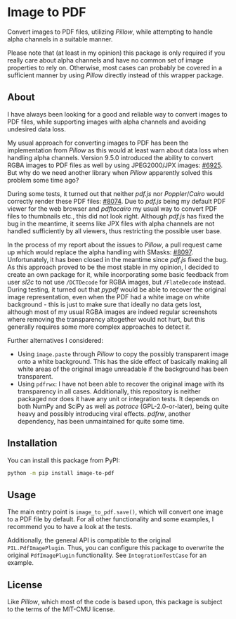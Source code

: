 # Image to PDF

Convert images to PDF files, utilizing *Pillow*, while attempting to handle alpha channels in a suitable manner.

Please note that (at least in my opinion) this package is only required if you really care about alpha channels and have no common set of image properties to rely on. Otherwise, most cases can probably be covered in a sufficient manner by using *Pillow* directly instead of this wrapper package.

## About

I have always been looking for a good and reliable way to convert images to PDF files, while supporting images with alpha channels and avoiding undesired data loss.

My usual approach for converting images to PDF has been the implementation from *Pillow* as this would at least warn about data loss when handling alpha channels. Version 9.5.0 introduced the ability to convert RGBA images to PDF files as well by using JPEG2000/JPX images: [#6925](https://github.com/python-pillow/Pillow/pull/6925). But why do we need another library when *Pillow* apparently solved this problem some time ago?

During some tests, it turned out that neither *pdf.js* nor *Poppler*/*Cairo* would correctly render these PDF files: [#8074](https://github.com/python-pillow/Pillow/issues/8074). Due to *pdf.js* being my default PDF viewer for the web browser and *pdftocairo* my usual way to convert PDF files to thumbnails etc., this did not look right. Although *pdf.js* has fixed the bug in the meantime, it seems like JPX files with alpha channels are not handled sufficiently by all viewers, thus restricting the possible user base.

In the process of my report about the issues to *Pillow*, a pull request came up which would replace the alpha handling with SMasks: [#8097](https://github.com/python-pillow/Pillow/pull/8097). Unfortunately, it has been closed in the meantime since *pdf.js* fixed the bug. As this approach proved to be the most stable in my opinion, I decided to create an own package for it, while incorporating some basic feedback from user *sl2c* to not use `/DCTDecode` for RGBA images, but `/FlateDecode` instead. During testing, it turned out that *pypdf* would be able to recover the original image representation, even when the PDF had a white image on white background - this is just to make sure that ideally no data gets lost, although most of my usual RGBA images are indeed regular screenshots where removing the transparency altogether would not hurt, but this generally requires some more complex approaches to detect it.

Further alternatives I considered:

* Using `image.paste` through *Pillow* to copy the possibly transparent image onto a white background. This has the side effect of basically making all white areas of the original image unreadable if the background has been transparent.
* Using `pdfrwx`: I have not been able to recover the original image with its transparency in all cases. Additionally, this repository is neither packaged nor does it have any unit or integration tests. It depends on both NumPy and SciPy as well as *potrace* (GPL-2.0-or-later), being quite heavy and possibly introducing viral effects. *pdfrw*, another dependency, has been unmaintained for quite some time.

## Installation

You can install this package from PyPI:

```bash
python -m pip install image-to-pdf
```

## Usage

The main entry point is `image_to_pdf.save()`, which will convert one image to a PDF file by default. For all other functionality and some examples, I recommend you to have a look at the tests.

Additionally, the general API is compatible to the original `PIL.PdfImagePlugin`. Thus, you can configure this package to overwrite the original `PdfImagePlugin` functionality. See `IntegrationTestCase` for an example.

## License

Like *Pillow*, which most of the code is based upon, this package is subject to the terms of the MIT-CMU license.
